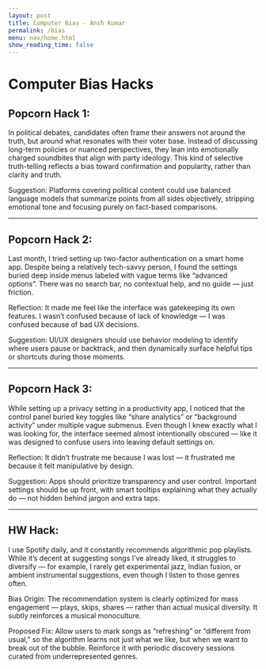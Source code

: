 ```yaml
---
layout: post
title: Computer Bias - Ansh Kumar
permalink: /bias
menu: nav/home.html
show_reading_time: false
---
```


# Computer Bias Hacks

## Popcorn Hack 1:

In political debates, candidates often frame their answers not around the truth, but around what resonates with their voter base. Instead of discussing long-term policies or nuanced perspectives, they lean into emotionally charged soundbites that align with party ideology. This kind of selective truth-telling reflects a bias toward confirmation and popularity, rather than clarity and truth.

Suggestion: Platforms covering political content could use balanced language models that summarize points from all sides objectively, stripping emotional tone and focusing purely on fact-based comparisons.

---

## Popcorn Hack 2:

Last month, I tried setting up two-factor authentication on a smart home app. Despite being a relatively tech-savvy person, I found the settings buried deep inside menus labeled with vague terms like “advanced options”. There was no search bar, no contextual help, and no guide — just friction.

Reflection: It made me feel like the interface was gatekeeping its own features. I wasn’t confused because of lack of knowledge — I was confused because of bad UX decisions.

Suggestion: UI/UX designers should use behavior modeling to identify where users pause or backtrack, and then dynamically surface helpful tips or shortcuts during those moments.

---

## Popcorn Hack 3:

While setting up a privacy setting in a productivity app, I noticed that the control panel buried key toggles like “share analytics” or “background activity” under multiple vague submenus. Even though I knew exactly what I was looking for, the interface seemed almost intentionally obscured — like it was designed to confuse users into leaving default settings on.

Reflection: It didn’t frustrate me because I was lost — it frustrated me because it felt manipulative by design.

Suggestion: Apps should prioritize transparency and user control. Important settings should be up front, with smart tooltips explaining what they actually do — not hidden behind jargon and extra taps.

---

## HW Hack:

I use Spotify daily, and it constantly recommends algorithmic pop playlists. While it’s decent at suggesting songs I’ve already liked, it struggles to diversify — for example, I rarely get experimental jazz, Indian fusion, or ambient instrumental suggestions, even though I listen to those genres often.

Bias Origin: The recommendation system is clearly optimized for mass engagement — plays, skips, shares — rather than actual musical diversity. It subtly reinforces a musical monoculture.

Proposed Fix: Allow users to mark songs as “refreshing” or “different from usual,” so the algorithm learns not just what we like, but when we want to break out of the bubble. Reinforce it with periodic discovery sessions curated from underrepresented genres.